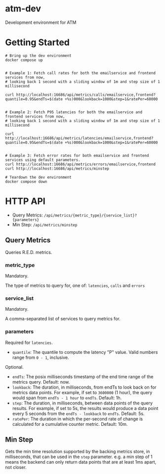 # atm-dev
Development environment for ATM

# Getting Started
```
# Bring up the dev environment
docker compose up


# Example 1: Fetch call rates for both the emailservice and frontend services from now,
# looking back 1 second with a sliding window of 1m and step size of 1 millisecond

curl http://localhost:16686/api/metrics/calls/emailservice,frontend?quantile=0.95&endTs=$(date +%s)000&lookback=1000&step=1&ratePer=60000


# Example 2: Fetch P95 latencies for both the emailservice and frontend services from now,
# looking back 1 second with a sliding window of 1m and step size of 1 millisecond

curl http://localhost:16686/api/metrics/latencies/emailservice,frontend?quantile=0.95&endTs=$(date +%s)000&lookback=1000&step=1&ratePer=60000


# Example 3: Fetch error rates for both emailservice and frontend services using default parameters.
curl http://localhost:16686/api/metrics/errors/emailservice,frontend
curl http://localhost:16686/api/metrics/minstep

# Teardown the dev environment
docker compose down
```

# HTTP API

- Query Metrics: `/api/metrics/{metric_type}/{service_list}?{parameters}`
- Min Step: `/api/metrics/minstep`

## Query Metrics
Queries R.E.D. metrics.

### metric_type
Mandatory.

The type of metrics to query for, one of: `latencies`, `calls` and `errors`

### service_list
Mandatory.

A comma-separated list of services to query metrics for.

### parameters

Required for `latencies`.

- `quantile`: The quantile to compute the latency "P" value. Valid numbers range from `0 - 1`, inclusive.

Optional.

- `endTs`: The posix milliseconds timestamp of the end time range of the metrics query. Default: now.
- `lookback`: The duration, in milliseconds, from endTs to look back on for metrics data points.
  For example, if set to `3600000` (1 hour), the query would span from `endTs - 1 hour` to `endTs`. Default: 1h.
- `step`: The duration, in milliseconds, between data points of the query results.
  For example, if set to 5s, the results would produce a data point every 5 seconds from the `endTs - lookback` to `endTs`. Default: 5s.
- `ratePer`: The duration in which the per-second rate of change is calculated for a cumulative counter metric. Default: 10m.

## Min Step
Gets the min time resolution supported by the backing metrics store, in milliseconds, that can be used in the `step` parameter.
e.g. a min step of 1 means the backend can only return data points that are at least 1ms apart, not closer.
